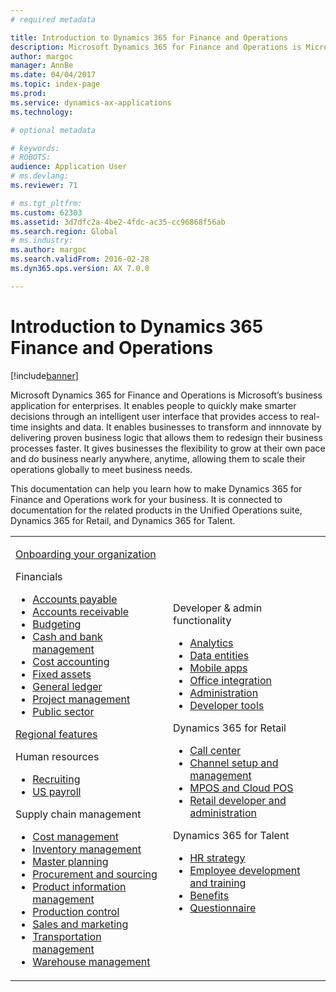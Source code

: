 ```yaml
---
# required metadata

title: Introduction to Dynamics 365 for Finance and Operations
description: Microsoft Dynamics 365 for Finance and Operations is Microsoft’s business application for enterprises. This page helps you learn and get start using the product. 
author: margoc
manager: AnnBe
ms.date: 04/04/2017
ms.topic: index-page
ms.prod: 
ms.service: dynamics-ax-applications
ms.technology: 

# optional metadata

# keywords: 
# ROBOTS: 
audience: Application User
# ms.devlang: 
ms.reviewer: 71

# ms.tgt_pltfrm: 
ms.custom: 62303
ms.assetid: 3d7dfc2a-4be2-4fdc-ac35-cc96868f56ab
ms.search.region: Global
# ms.industry: 
ms.author: margoc
ms.search.validFrom: 2016-02-28
ms.dyn365.ops.version: AX 7.0.0

---
```

# Introduction to Dynamics 365 Finance and Operations

[!include[banner](includes/banner.md)]

Microsoft Dynamics 365 for Finance and Operations is Microsoft’s business application for enterprises. It enables people to quickly make smarter decisions through an intelligent user interface that provides access to real-time insights and data. It enables businesses to transform and innnovate by delivering proven business logic that allows them to redesign their business processes faster. It gives businesses the flexibility to grow at their own pace and do business nearly anywhere, anytime, allowing them to scale their operations globally to meet business needs. 

This documentation can help you learn how to make Dynamics 365 for Finance and Operations work for your business. It is connected to documentation for the related products in the Unified Operations suite, Dynamics 365 for Retail, and Dynamics 365 for Talent. 

<table>
<colgroup>
<col width="50%" />
<col width="50%" />
</colgroup>
<tbody>
<tr class="odd">
<td><p><a href="get-started/onboarding-home">Onboarding your organization</a></p>
<p>Financials</p>
<ul><li><a href="../financials/accounts-payable/accounts-payable">Accounts payable</a></li>
<li><a href="../financials/accounts-receivable/accounts-receivable">Accounts receivable</a></li>
<li><a href="../financials/budgeting/budgeting-overview">Budgeting</a></li>
<li><a href="../financials/cash-bank-management/cash-bank-management">Cash and bank management</a></li>
<li><a href="../financials/cost-accounting/cost-accounting-home-page">Cost accounting</a></li>
<li><a href="../financials/fixed-assets/fixed-assets">Fixed assets</a></li>
<li><a href="../financials/general-ledger/general-ledger">General ledger</a></li>
<li><a href="../financials/project-management/overview-project-management-accounting">Project management</a></li>
<li><a href="../financials/public-sector/public-sector-functionality">Public sector</a></li></ul>
<p><a href="../dev-itpro/lcs-solutions/country-region">Regional features</a></p>
<p>Human resources</p>
  <ul>
<li><a href="hr/manage-recruiting-process">Recruiting</a></li>
<li><a href="hr/localizations/noam-usa-payroll">US payroll</a></li>
</ul>
 <p>Supply chain management</p>
<ul>
<li><a href="../supply-chain/cost-management/costing-sheets">Cost management</a></li>
  <li><a href="../supply-chain/inventory/inventory-locations">Inventory management</a></li>
  <li><a href="../supply-chain/master-planning/master-plans">Master planning</a></li>
  <li><a href="../supply-chain/procurement/procurement-sourcing-overview">Procurement and sourcing</a></li>
  <li><a href="../supply-chain/pim/set-up-maintain-product-configuration-model">Product information management</a></li>
  <li><a href="../supply-chain/production-control/create-production-orders">Production control</a></li>
  <li><a href="../supply-chain/sales-marketing/overview-sales-marketing">Sales and marketing</a></li>
  <li><a href="../supply-chain/transportation/transportation-management-overview">Transportation management</a></li>
  <li><a href="../supply-chain/warehousing/warehouse-configuration">Warehouse management</a></li></ul>
</td>
  <td>
 
  <p>Developer & admin functionality</p>
  <ul><li><a href="../dev-itpro/analytics/analytics">Analytics</a></li>
  <li><a href="../dev-itpro/data-entities/data-entities">Data entities</a></li>
  <li><a href="../dev-itpro/mobile-apps/mobile-platform">Mobile apps</a></li>
  <li><a href="../dev-itpro/office-integration/office-integration">Office integration</a></li>
  <li><a href="../dev-itpro/sysadmin/system-administration-home-page">Administration</a></li>
  <li><a href="../dev-itpro/dev-tools/developer-home-page">Developer tools</a></li></ul>
 <p>Dynamics 365 for Retail</p>
  <ul>
<li><a href="../retail/call-center-functionality">Call center</a></li>
  <li><a href="../retail/define-maintain-retail-channels">Channel setup and management</a></li>
  <li><a href="../retail/retail-peripherals-overview">MPOS and Cloud POS</a></li>
  <li><a href="../retail/dev-itpro/dev-retail-home-page">Retail developer and administration </a></li></ul>
<p>Dynamics 365 for Talent</p>
   <ul>
  <li><a href="../talent/departments-jobs-positions">HR strategy</a></li>
  <li><a href="../talent/performance-management-overview">Employee development and training</a></li>
  <li><a href="../talent/manage-benefit-program">Benefits</a></li>
  <li><a href="../talent/questionnaires">Questionnaire</a></li>
</ul></td>
</tr>
</tbody>
</table>

